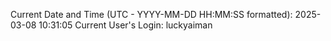 Current Date and Time (UTC - YYYY-MM-DD HH:MM:SS formatted): 2025-03-08 10:31:05
Current User's Login: luckyaiman
